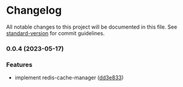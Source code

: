 # Changelog

All notable changes to this project will be documented in this file. See [standard-version](https://github.com/conventional-changelog/standard-version) for commit guidelines.

### 0.0.4 (2023-05-17)


### Features

* implement redis-cache-manager ([dd3e833](https://github.com/i1kazantsev/redis-cache-client/commit/dd3e833f0a019cdebe61d2b761107e1dd25338a4))

